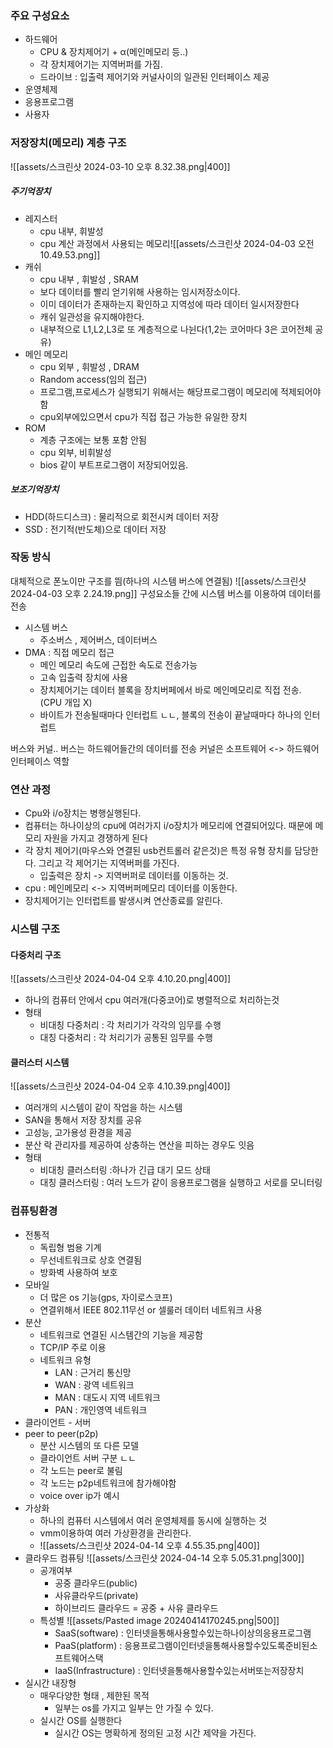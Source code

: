 
### 주요 구성요소
- 하드웨어
	- CPU & 장치제어기 + α(메인메모리 등..)
	- 각 장치제어기는 지역버퍼를 가짐.
	- 드라이브 : 입출력 제어기와 커널사이의 일관된 인터페이스 제공
- 운영체제
- 응용프로그램
- 사용자
### 저장장치(메모리) 계층 구조
![[assets/스크린샷 2024-03-10 오후 8.32.38.png|400]]
##### 주기억장치
- 레지스터
	- cpu 내부, 휘발성
	- cpu 계산 과정에서 사용되는 메모리![[assets/스크린샷 2024-04-03 오전 10.49.53.png]]
- 캐쉬
	- cpu 내부 , 휘발성 , SRAM
	- 보다 데이터를 빨리 얻기위해 사용하는 임시저장소이다.
	- 이미 데이터가 존재하는지 확인하고 지역성에 따라 데이터 일시저장한다
	- 캐쉬 일관성을 유지해야한다.
	- 내부적으로 L1,L2,L3로 또 계층적으로 나뉜다(1,2는 코어마다 3은 코어전체 공유)
- 메인 메모리
	- cpu 외부 , 휘발성 , DRAM
	- Random access(임의 접근)
	- 프로그램,프로세스가 실행되기 위해서는 해당프로그램이 메모리에 적제되어야함
	- cpu외부에있으면서 cpu가 직접 접근 가능한 유일한 장치
- ROM
	- 계층 구조에는 보통 포함 안됨
	- cpu 외부, 비휘발성
	- bios 같이 부트프로그램이 저장되어있음.
##### 보조기억장치
- HDD(하드디스크) : 물리적으로 회전시켜 데이터 저장
- SSD : 전기적(반도체)으로 데이터 저장

### 작동 방식
대체적으로 폰노이만 구조를 띔(하나의 시스템 버스에 연결됨)
![[assets/스크린샷 2024-04-03 오후 2.24.19.png]]
구성요소들 간에 시스템 버스를 이용하여 데이터를 전송
- 시스템 버스
	- 주소버스 , 제어버스, 데이터버스
- DMA : 직접 메모리 접근
	- 메인 메모리 속도에 근접한 속도로 전송가능
	- 고속 입출력 장치에 사용
	- 장치제어기는 데이터 블록을 장치버페에서 바로 메인메모리로 직접 전송. (CPU 개입 X)
	- 바이트가 전송될때마다 인터럽트 ㄴㄴ, 블록의 전송이 끝날때마다 하나의 인터럽트

버스와 커널.. 버스는 하드웨어들간의 데이터를 전송
커널은 소프트웨어 <-> 하드웨어 인터페이스 역할
### 연산 과정
- Cpu와 i/o장치는 병행실행된다.
- 컴퓨터는 하나이상의 cpu에 여러가지 i/o장치가 메모리에 연결되어있다. 때문에 메모리 자원을 가지고 경쟁하게 된다
- 각 장치 제어기(마우스와 연결된 usb컨트롤러 같은것)은 특정 유형 장치를 담당한다. 그리고 각 제어기는 지역버퍼를 가진다.
	- 입출력은 장치 -> 지역버퍼로 데이터를 이동하는 것.
- cpu :  메인메모리 <-> 지역버퍼메모리 데이터를 이동한다.
- 장치제어기는 인터럽트를 발생시켜 연산종료를 알린다.

###  시스템 구조
#### 다중처리 구조
![[assets/스크린샷 2024-04-04 오후 4.10.20.png|400]]
- 하나의 컴퓨터 안에서 cpu 여러개(다중코어)로 병렬적으로 처리하는것
- 형태
	- 비대칭 다중처리 : 각 처리기가 각각의 임무를 수행
	- 대칭 다중처리 : 각 처리기가 공통된 임무를 수행
#### 클러스터 시스템
![[assets/스크린샷 2024-04-04 오후 4.10.39.png|400]]
- 여러개의 시스템이 같이 작업을 하는 시스템
- SAN을 통해서 저장 장치를 공유
- 고성능, 고가용성 환경을 제공
- 분산 락 관리자를 제공하여 상충하는 연산을 피하는 경우도 잇음
- 형태
	- 비대칭 클러스터링 :하나가 긴급 대기 모드 상태
	- 대칭 클러스터링 : 여러 노드가 같이 응용프로그램을 실행하고 서로를 모니터링

### 컴퓨팅환경
- 전통적
	- 독립형 범용 기계
	- 무선네트워크로 상호 연결됨
	- 방화벽 사용하여 보호
- 모바일
	- 더 많은 os 기능(gps, 자이로스코프)
	- 연결위해서 IEEE 802.11무선 or 셀룰러 데이터 네트워크 사용
- 분산
	- 네트워크로 연결된 시스템간의 기능을 제공함
	- TCP/IP 주로 이용
	- 네트워크 유형
		- LAN : 근거리 통신망
		- WAN : 광역 네트워크
		- MAN : 대도시 지역 네트워크
		- PAN : 개인영역 네트워크
- 클라이언트 - 서버
- peer to peer(p2p)
	- 분산 시스템의 또 다른 모델
	- 클라이언트 서버 구분 ㄴㄴ
	- 각 노드는 peer로 불림
	- 각 노드는 p2p네트워크에 참가해야함
	- voice over ip가 예시
- 가상화
	- 하나의 컴퓨터 시스템에서 여러 운영체제를 동시에 실행하는 것
	- vmm이용하여 여러 가상환경을 관리한다.
	- ![[assets/스크린샷 2024-04-14 오후 4.55.35.png|400]]
- 클라우드 컴퓨팅
  ![[assets/스크린샷 2024-04-14 오후 5.05.31.png|300]]
	- 공개여부
		- 공중 클라우드(public)
		- 사유클라우드(private)
		- 하이브리드 클라우드 = 공중 + 사유 클라우드
	- 특성별
	  ![[assets/Pasted image 20240414170245.png|500]]
		- SaaS(software) : 인터넷을통해사용할수있는하나이상의응용프로그램
		- PaaS(platform) : 응용프로그램이인터넷을통해사용할수있도록준비된소프트웨어스택
		- IaaS(Infrastructure) : 인터넷을통해사용할수있는서버또는저장장치
- 실시간 내장형
	- 매우다양한 형태 , 제한된 목적
		- 일부는 os를 가지고 일부는 안 가질 수 있다.
	- 실시간 OS를 실행한다
		- 실시간 OS는 명확하게 정의된 고정 시간 제약을 가진다.
